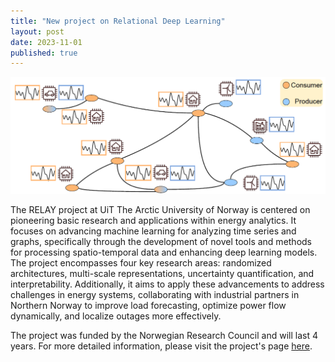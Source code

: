 ```yaml
---
title: "New project on Relational Deep Learning"
layout: post
date: 2023-11-01
published: true
---
```


![RELAY overview](../figs/overview.png)

The RELAY project at UiT The Arctic University of Norway is centered on pioneering basic research and applications within energy analytics. It focuses on advancing machine learning for analyzing time series and graphs, specifically through the development of novel tools and methods for processing spatio-temporal data and enhancing deep learning models. The project encompasses four key research areas: randomized architectures, multi-scale representations, uncertainty quantification, and interpretability. Additionally, it aims to apply these advancements to address challenges in energy systems, collaborating with industrial partners in Northern Norway to improve load forecasting, optimize power flow dynamically, and localize outages more effectively.


The project was funded by the Norwegian Research Council and will last 4 years. For more detailed information, please visit the project's page [here](https://en.uit.no/project/relay/Project%20Description%20(page%20name)).
